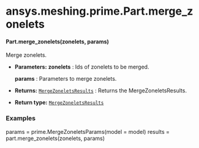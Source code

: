 # ansys.meshing.prime.Part.merge_zonelets

<a id="ansys.meshing.prime.Part.merge_zonelets"></a>

#### Part.merge_zonelets(zonelets, params)

Merge zonelets.

* **Parameters:**
  **zonelets**
  : Ids of zonelets to be merged.

  **params**
  : Parameters to merge zonelets.
* **Returns:**
  [`MergeZoneletsResults`](ansys.meshing.prime.MergeZoneletsResults.md#ansys.meshing.prime.MergeZoneletsResults)
  : Returns the MergeZoneletsResults.
* **Return type:**
  [`MergeZoneletsResults`](ansys.meshing.prime.MergeZoneletsResults.md#ansys.meshing.prime.MergeZoneletsResults)

### Examples

params = prime.MergeZoneletsParams(model = model)
results = part.merge_zonelets(zonelets, params)

<!-- !! processed by numpydoc !! -->
